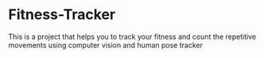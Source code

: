 # Fitness-Tracker
This is a project that helps you to track your fitness and count the repetitive movements using computer vision and human pose tracker

